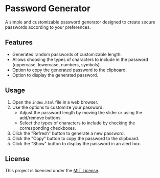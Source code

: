 # Password Generator

A simple and customizable password generator designed to create secure passwords according to your preferences.

## Features

- Generates random passwords of customizable length.
- Allows choosing the types of characters to include in the password (uppercase, lowercase, numbers, symbols).
- Option to copy the generated password to the clipboard.
- Option to display the generated password.

## Usage

1. Open the `index.html` file in a web browser.
2. Use the options to customize your password:
   - Adjust the password length by moving the slider or using the add/remove buttons.
   - Select the types of characters to include by checking the corresponding checkboxes.
3. Click the "Refresh" button to generate a new password.
4. Click the "Copy" button to copy the password to the clipboard.
5. Click the "Show" button to display the password in an alert box.

## License

This project is licensed under the [MIT License](LICENSE).
